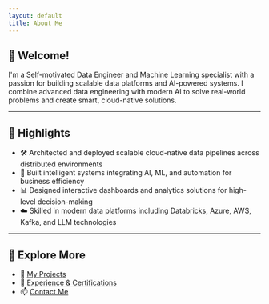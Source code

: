 ```yaml
---
layout: default
title: About Me
---
```


## 👋 Welcome!

I'm a Self-motivated Data Engineer and Machine Learning specialist with a passion for building scalable data platforms and AI-powered systems. I combine advanced data engineering with modern AI to solve real-world problems and create smart, cloud-native solutions.

---

## 🌟 Highlights

 - 🛠️ Architected and deployed scalable cloud-native data pipelines across distributed environments  
- 🤖 Built intelligent systems integrating AI, ML, and automation for business efficiency  
- 📊 Designed interactive dashboards and analytics solutions for high-level decision-making  
- ☁️ Skilled in modern data platforms including Databricks, Azure, AWS, Kafka, and LLM technologies
---

## 🧭 Explore More

- 📂 [My Projects](projects.md)
- 💼 [Experience & Certifications](experience.md)
- 📫 [Contact Me](contact.md)

